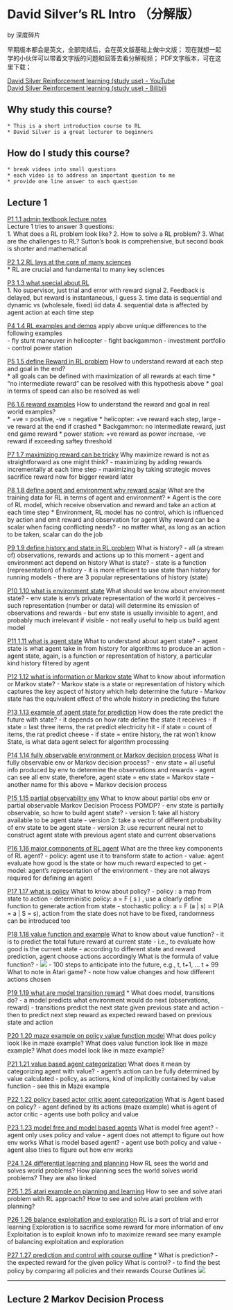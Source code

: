 # David Silver’s RL Intro （分解版）
by 深度碎片

早期版本都会是英文，全部完结后，会在英文版基础上做中文版；
现在就想一起学的小伙伴可以带着文字版的问题和回答去看分解视频；
PDF文字版本，可在这里下载；

[David Silver Reinforcement learning (study use) - YouTube](https://www.youtube.com/playlist?list=PLx08F1efFq_WTK8PkY7NkrHVRN9qIIMl0&disable_polymer=true)     
[David Silver Reinforcement learning (study use) - Bilibili](https://www.bilibili.com/video/av38356048)

## Why study this course?
	* This is a short introduction course to RL
	* David Silver is a great lecturer to beginners

## How do I study this course?
	* break videos into small questions
	* each video is to address an important question to me
	* provide one line answer to each question

## Lecture 1
[P1 1.1 admin textbook lecture notes](https://www.bilibili.com/video/av38356048/?p=1)         
Lecture 1 tries to answer 3 questions:               
	1. What does a RL problem look like?
	2. How to solve a RL problem?
	3. What are the challenges to RL? 
Sutton’s book is comprehensive, but second book is shorter and mathematical         

[P2 1.2 RL lays at the core of many sciences](https://www.bilibili.com/video/av38356048/?p=2)         
	* RL are crucial and fundamental to many key sciences         

[P3 1.3 what special about RL](https://www.bilibili.com/video/av38356048/?p=3)         
	1. No supervisor, just trial and error with reward signal
	2. Feedback is delayed, but reward is instantaneous, I guess
	3. time data is sequential and dynamic vs (wholesale, fixed) iid data
	4. sequential data is affected by agent action at each time step

[P4 1.4 RL examples and demos](https://www.bilibili.com/video/av38356048/?p=4)
apply above unique differences to the following examples      
	- fly stunt maneuver in helicopter
	- fight backgammon
	- investment portfolio
	- control power station

[P5 1.5 define Reward in RL problem](https://www.bilibili.com/video/av38356048/?p=5)
How to understand reward at each step and goal in the end?      
	* all goals can be defined with maximization of all rewards at each time
	* “no intermediate reward” can be resolved with this hypothesis above
	* goal in terms of speed can also be resolved as well

[P6 1.6 reward examples](https://www.bilibili.com/video/av38356048/?p=6)
How to understand the reward and goal in real world examples?     
	* +ve = positive, -ve = negative
	* helicopter: +ve reward each step, large -ve reward at the end if crashed
	* Backgammon:  no intermediate reward, just end game reward
	* power station: +ve reward as power increase, -ve reward if exceeding saftey threshold

[P7 1.7 maximizing reward can be tricky](https://www.bilibili.com/video/av38356048/?p=7)
Why maximize reward is not as straightforward as one might think?
	- maximizing by adding rewards incrementally at each time step
	- maximizing by taking strategic moves sacrifice reward now for bigger reward later

[P8 1.8 define agent and environment why reward scalar](https://www.bilibili.com/video/av38356048/?p=8)
What are the training data for RL in terms of agent and environment?
	* Agent is the core of RL model, which receive observation and reward and take an action at each time step
	* Environment, RL model has no control, which is influenced by action and emit reward and observation for agent
Why reward can be a scalar when facing conflicting needs?
	- no matter what, as long as an action to be taken, scalar can do the job

[P9 1.9 define history and state in RL problem](https://www.bilibili.com/video/av38356048/?p=9)
What is history? 
	- all (a stream of) observations, rewards and actions up to this moment
	- agent and environment act depend on history
What is state?
	- state is a function (representation) of history
	- it is more efficient to use state than history for running models
	- there are 3 popular representations of history (state)

[P10 1.10 what is environment state](https://www.bilibili.com/video/av38356048/?p=10)
What should we know about environment state?
	- env state is env’s private representation of the world it perceives
	- such representation (number or data) will determine its emission of observations and rewards
	- but env state is usually invisible to agent, and probably much irrelevant if visible
	- not really useful to help us build agent model

[P11 1.11 what is agent state](https://www.bilibili.com/video/av38356048/?p=11)
What to understand about agent state?
	- agent state is what agent take in from history for algorithms to produce an action
	- agent state, again, is a function or representation of history, a particular kind history filtered by agent

[P12 1.12 what is information or Markov state](https://www.bilibili.com/video/av38356048/?p=12)
What to know about information or Markov state?
	- Markov state is a state or representation of history which captures the key aspect of history which help determine the future
	- Markov state has the equivalent effect of the whole history in predicting the future

[P13 1.13 example of agent state for prediction](https://www.bilibili.com/video/av38356048/?p=13)
How does the rate predict the future with state?
	- it depends on how rate define the state it receives
	- if state = last three items, the rat predict electricity hit
	- if state = count of items, the rat predict cheese
	- if state = entire history, the rat won’t know
State, is what data agent select for algorithm processing

[P14 1.14 fully observable environment or Markov decision process](https://www.bilibili.com/video/av38356048/?p=14)
What is fully observable env or Markov decision process?
	- env state = all useful info produced by env to determine the observations and rewards
	- agent can see all env state, therefore, agent state = env state = Markov state
	- another name for this above = Markov decision process

[P15 1.15 partial observability env](https://www.bilibili.com/video/av38356048/?p=15)
What to know about partial obs env or partial observable Markov Decision Process POMDP?
	- env state is partially observable, so how to build agent state? 
	- version 1: take all history available to be agent state
	- version 2: take a vector of different probability of env state to be agent state
	- version 3: use recurrent neural net to construct agent state with previous agent state and current observations

[P16 1.16 major components of RL agent](https://www.bilibili.com/video/av38356048/?p=16)
What are the three key components of RL agent?
	- policy: agent use it to transform state to action
	- value: agent evaluate how good is the state or how much reward expected to get
	- model: agent’s representation of the environment 
	- they are not always required for defining an agent 

[P17 1.17 what is policy](https://www.bilibili.com/video/av38356048/?p=17)
What to know about policy?
	- policy : a map from state to action
	- deterministic policy: a = F ( s ) , use a clearly define function to generate action from state
	- stochastic policy: a = F (a | s) = P(A = a | S = s), action from the state does not have to be fixed, randomness can be introduced too

[P18 1.18 value function and example](https://www.bilibili.com/video/av38356048/?p=18)
What to know about value function?
	- it is to predict the total future reward at current state
	- i.e., to evaluate how good is the current state
	- according to different state and reward prediction, agent choose actions accordingly
What is the formula of value function?
	- ![](David%20Silver%E2%80%99s%20RL%20Intro%20%EF%BC%88%E5%88%86%E8%A7%A3%E7%89%88%EF%BC%89/72E5D449-1485-449D-B103-60A407254B9E.png)
	- 100 steps to anticipate into the future, e.g., t, t+1, … t + 99
What to note in Atari game?
	- note how value changes and how different actions chosen

[P19 1.19 what are model transition reward](https://www.bilibili.com/video/av38356048/?p=19) *
What does model, transitions do?
	- a model predicts what environment would do next (observations, reward)
	- transitions predict the next state given previous state and action
	- then to predict next step reward as expected reward based on previous state and action

[P20 1.20 maze example on policy value function model](https://www.bilibili.com/video/av38356048/?p=20)
What does policy look like in maze example?
What does value function look like in maze example?
What does model look like in maze example?

[P21 1.21 value based agent categorization](https://www.bilibili.com/video/av38356048/?p=21)
What does it mean by categorizing agent with value?
	- agent’s action can be fully determined by value calculated 
	- policy, as actions,  kind of implicitly contained by value function
	- see this in Maze example

[P22 1.22 policy based actor critic agent categorization](https://www.bilibili.com/video/av38356048/?p=22)
What is Agent based on policy? 
	- agent defined by its actions (maze example)
what is agent of actor critic 
	- agents use both policy and value 

[P23 1.23 model free and model based agents](https://www.bilibili.com/video/av38356048/?p=23)
What is model free agent?
	- agent only uses policy and value
	- agent does not attempt to figure out how env works
What is model based agent?
	- agent use both policy and value
	- agent also tries to figure out how env works

[P24 1.24 differentiat learning and planning](https://www.bilibili.com/video/av38356048/?p=24)
How RL sees the world and solves world problems?
How planning sees the world solves world problems?
They are also linked 

[P25 1.25 atari example on planning and learning](https://www.bilibili.com/video/av38356048/?p=25)
How to see and solve atari problem with RL approach?
How to see and solve atari problem with planning?

[P26 1.26 balance exploitation and exploration](https://www.bilibili.com/video/av38356048/?p=26)
RL is a sort of trial and error learning
Exploration is to sacrifice some reward for more information of env
Exploitation is to exploit known info to maximize reward 
see many example of balancing exploitation and exploration

[P27 1.27 prediction and control with course outline](https://www.bilibili.com/video/av38356048/?p=27) *
What is prediction?
	- the expected reward for the given policy
What is control?
	- to find the best policy by comparing all policies and their rewards 
Course Outlines
![](David%20Silver%E2%80%99s%20RL%20Intro%20%EF%BC%88%E5%88%86%E8%A7%A3%E7%89%88%EF%BC%89/AF8A8700-BC8D-4D36-B852-33F3F16C090C.png)

- - - -

## Lecture 2  Markov Decision Process

 